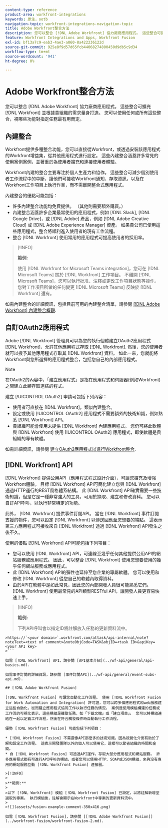 ```yaml
---
content-type: reference
product-area: workfront-integrations
keywords: 原生，ootb
navigation-topic: workfront-integrations-navigation-topic
title: Adobe Workfront整合方法
description: 您可以整合 [!DNL Adobe Workfront] 協力廠商應用程式。 這些整合可擴充 [!DNL Workfront] 並根據貴組織的需求量身打造。 您可以使用任何或所有這些整合，視哪些功能對指定任務最有用而定。
feature: Workfront Integrations and Apps, Workfront Fusion
exl-id: bf13a7c9-eab3-4ae3-a060-8a422236122d
source-git-commit: 925e8f9d57d65fcb44068274800450d9db5c9d34
workflow-type: tm+mt
source-wordcount: '941'
ht-degree: 0%

---
```


# Adobe Workfront整合方法

您可以整合 [!DNL Adobe Workfront] 協力廠商應用程式。 這些整合可擴充 [!DNL Workfront] 並根據貴組織的需求量身打造。 您可以使用任何或所有這些整合，視哪些功能對指定任務最有用而定。

## 內建整合

Workfront提供多種整合功能，您可以直接從Workfront，或透過安裝該應用程式的Workfront增益集，從其他應用程式進行設定。 這些內建整合涵蓋許多常見的使用案例案例，並著重於為使用者擴充和連接使用者體驗。

Workfront內建的整合主要專注於個人生產力和協作。 這些整合可減少個別使用者工作流程中的中斷，讓他們可接收Workfront通知、存取資訊，以及在Workfront工作項目上執行作業，而不需離開整合式應用程式。

內建整合的優點可能包括：

* 許多內建整合功能均免費提供。 （其他則需要額外購買。）
* 內建整合涵蓋許多企業最常使用的應用程式，例如 [!DNL Slack], [!DNL Google Drive]，或 [!DNL Adobe] 產品，例如 [!DNL Adobe Creative Cloud] 或 [!DNL Adobe Experience Manager] 資產。 如果貴公司已使用這些應用程式，整合將順利進入使用者的現有工作流程。
* 整合 [!DNL Workfront] 使用常用的應用程式可提高使用者的採用率。

>[!INFO]
>
>**範例:**
>
>使用 [!DNL Workfront for Microsoft Teams integration]，您可在 [!DNL Microsoft Teams] 關於 [!DNL Workfront] 工作項目。 不離開 [!DNL Microsoft Teams]，您可以執行批准、注釋或更改工作項目狀態等操作。 您對工作項目所做的任何變更 [!DNL Microsoft Teams] 反映於 [!DNL Workfront] 還有。

如需內建整合的詳細資訊，包括目前可用的內建整合清單，請參閱 [[!DNL Adobe Workfront] 內建整合概觀](../workfront-integrations-and-apps/built-in-integrations-non-admin.md).

## 自訂OAuth2應用程式

Adobe [!DNL Workfront] 管理員可以為您的執行個體建立OAuth2應用程式 [!DNL Workfront]，允許其他應用程式存取 [!DNL Workfront]. 然後，您的使用者就可以授予其他應用程式存取其 [!DNL Workfront] 資料。 如此一來，您就能將Workfront與您所選擇的應用程式整合，包括您自己的內部應用程式。

>[!NOTE]
>
>在OAuth2的內容中，「建立應用程式」是指在應用程式和伺服器(例如Workfront)之間建立此類存取連結的程式。

建立 [!UICONTROL OAuth2] 申請可包括下列內容：

* 使用者可直接在 [!DNL Workfront]，類似內建整合。
* 設定或使用 [!UICONTROL OAuth2] 應用程式不需要額外的技術知識，例如熟悉 [!DNL Workfront] API。
* 貴組織可能會使用未提供 [!DNL Workfront] 內建應用程式。 您仍可將此軟體與 [!DNL Workfront] 使用 [!UICONTROL OAuth2] 應用程式，即使軟體是貴組織的專有軟體。

如需詳細資訊，請參閱 [建立OAuth2應用程式以進行Workfront整合](../administration-and-setup/configure-integrations/create-oauth-application.md).

## [!DNL Workfront] API

[!DNL Workfront] 提供公用API（應用程式程式設計介面），可讓您擴充及增強Workfront體驗。 目標 [!DNL Workfront] API可簡化建立您與 [!DNL Workfront] 通過HTTP運行的REST風格體系結構。 此 [!DNL Workfront] API確實需要一些技術知識，但是它是一種非常強大的工具，可用於擷取、建立和修改資料。 您可以自訂API呼叫，以執行非常特定的功能。

此外， [!DNL Workfront] 提供事件訂閱API。 當在 [!DNL Workfront] 事件訂閱支援的物件，您可以設定 [!DNL Workfront] 以傳送回應至您想要的端點。 這表示第三方應用程式可接收來自 [!DNL Workfront] 透過 [!DNL Workfront] API發生之後不久。

使用的優點 [!DNL Workfront] API可能包括下列項目：

* 您可以使用 [!DNL Workfront] API，可連線至幾乎任何其他提供公用API的網站服務或應用程式。 因此，可以整合 [!DNL Workfront] 使用您想要使用的幾乎任何網站服務或應用程式。
* 此 [!DNL Workfront] API的彈性也延伸至您企業的專屬軟體。 您可以使用和修改 [!DNL Workfront] 從您自己的軟體內取得資料。
* 由於API在軟體中是如此常見，因此您的內部開發人員很可能熟悉它們。 [!DNL Workfront] 使用最常見的API類型RESTful API，讓開發人員更容易快速上手。

>[!INFO]
>
>**範例:**
>
>下列API呼叫會以指定ID將註解放入任務的更新資料流中。
>
>
```
>https://`<your domain>`.workfront.com/attask/api-internal/note?noteText=<text of comment>&noteObjCode=TASK&objID=<task ID>&apiKey=<your API key>
>```

如需 [!DNL Workfront] API，請參閱 [API基本介紹](../wf-api/general/api-basics.md).

如需事件訂閱的詳細資訊，請參閱 [事件訂閱API](../wf-api/general/event-subs-api.md).

## [!DNL Adobe Workfront Fusion]

[!DNL Workfront Fusion] 可讓您自動化工作流程。 使用 [!DNL Workfront Fusion for Work Automation and Integration] 許可證，您可以跨多個應用程式和web服務建立這些自動化，從而建立應用程式協同工作以執行任務的情況。 案例是使用模組構建的任務或工作流的可視化表示，這些模組是離散任務，如「下載文檔」或「建立項目」。 您可以將模組連結在一起以定義工作流程，然後在符合觸發條件時自動執行工作流程。

優勢 [!DNL Workfront Fusion] 可能包括下列項目：

* [!DNL Workfront Fusion] 不需要像API那麼多的技術知識，因為視覺化介面有助於了解和設定工作流程。 這表示開發團隊以外的個人可以使用它，這樣可以節省組織的時間和金錢。
* 自 [!DNL Workfront Fusion] 可透過API運作，存取大部分應用程式和網站服務。 許多應用程式都有可進行API呼叫的模組，或者您可以使用HTTP、SOAP或JSON模組，來與沒有專用的網站服務互動 [!DNL Workfront Fusion] 連接器。

>[!INFO]
>
>**範例:**
>
>以下 [!DNL Workfront] 模組 [!DNL Workfront Fusion] 已設定，以將註解新增至選取的專案。 執行模組後，註解會顯示在Workfront中專案的更新資料流中。
>
>![](assets/fusion-example-comment-350x416.png)

如需 [!DNL Workfront Fusion]，請參閱 [[!DNL Adobe Workfront Fusion]](../workfront-fusion/workfront-fusion-2.md).
